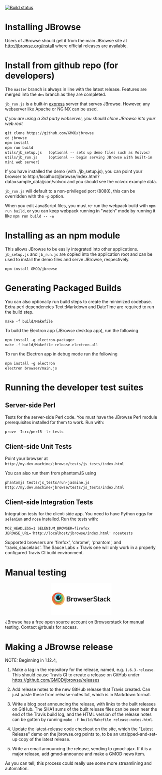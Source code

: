 [![Build status](https://travis-ci.org/GMOD/jbrowse.svg?branch=dev)](https://travis-ci.org/GMOD/jbrowse)

# Installing JBrowse

Users of JBrowse should get it from the main JBrowse site at http://jbrowse.org/install where official releases are available.

# Install from github repo (for developers)

The `master` branch is always in line with the latest release. Features
are merged into the `dev` branch as they are completed.

`jb_run.js` is a built-in [express](https://expressjs.com/) server that serves JBrowse.  However, any webserver like Apache or NGINX can be used.

*If you are using a 3rd party webserver, you should clone JBrowse into your web root*

    git clone https://github.com/GMOD/jbrowse
    cd jbrowse
    npm install
    npm run build
    utils/jb_setup.js   (optional -- sets up demo files such as Volvox)
    utils/jb_run.js     (optional -- begin serving JBrowse with built-in mini web server)

If you have installed the demo (with ./jb_setup.js), you can point your browser to
http://localhost/jbrowse/index.html?data=sample_data/json/volvox
and you should see the volvox example data.

`jb_run.js` will default to a non-privileged port (8080), this can be overridden with the `-p` option.

When you edit JavaScript files, you must re-run the webpack build with `npm run build`, or you can
keep webpack running in "watch" mode by running it like `npm run build -- -w`

# Installing as an npm module

This allows JBrowse to be easily integrated into other applications.  `jb_setup.js` and `jb_run.js` are copied into the application root and can be used to install the demo files and serve JBrowse, respectively.

    npm install GMOD/jbrowse

# Generating Packaged Builds

You can also optionally run build steps to create the minimized codebase. Extra perl dependencies Text::Markdown and DateTime are required to run the build step.

    make -f build/Makefile

To build the Electron app (JBrowse desktop app), run the following

    npm install -g electron-packager
    make -f build/Makefile release-electron-all

To run the Electron app in debug mode run the following

    npm install -g electron
    electron browser/main.js

# Running the developer test suites

## Server-side Perl

Tests for the server-side Perl code.  You must have the JBrowse Perl
module prerequisites installed for them to work.  Run with:

    prove -Isrc/perl5 -lr tests

## Client-side Unit Tests

Point your browser at `http://my.dev.machine/jbrowse/tests/js_tests/index.html`

You can also run them from phantomJS using

    phantomjs tests/js_tests/run-jasmine.js http://my.dev.machine/jbrowse/tests/js_tests/index.html

## Client-side Integration Tests

Integration tests for the client-side app.  You need to have Python
eggs for `selenium` and `nose` installed.  Run the tests with:

    MOZ_HEADLESS=1 SELENIUM_BROWSER=firefox JBROWSE_URL='http://localhost/jbrowse/index.html' nosetests

Supported browsers are 'firefox', 'chrome', 'phantom', and 'travis_saucelabs'.  The Sauce Labs + Travis
one will only work in a properly configured Travis CI build environment.

# Manual testing

<img style="display: block; margin: 1em auto" src="img/browserstack-logo-600x315.png" width="200" alt="Browserstack"/>

JBrowse has a free open source account on [Browserstack](http://browserstack.com/) for manual testing.  Contact @rbuels for access.

# Making a JBrowse release

NOTE: Beginning in 1.12.4,

1. Make a tag in the repository for the release, named, e.g. `1.6.3-release`.  This should cause Travis CI
to create a release on GitHub under https://github.com/GMOD/jbrowse/releases

1. Add release notes to the new GitHub release that Travis created. Can just paste these from release-notes.txt, which is in Markdown format.

1. Write a blog post announcing the release, with links to the built releases on GitHub. The SHA1 sums of the built release files can be seen near the end of the Travis build log, and the HTML version of the release notes can be gotten by running `make -f build/Makefile release-notes.html`.

1. Update the latest-release code checkout on the site, which the "Latest Release" demo on the jbrowse.org points to, to be an unzipped-and-set-up copy of the latest release.

1. Write an email announcing the release, sending to gmod-ajax. If it is a major release, add gmod-announce and make a GMOD news item.

As you can tell, this process could really use some more streamlining and automation.
